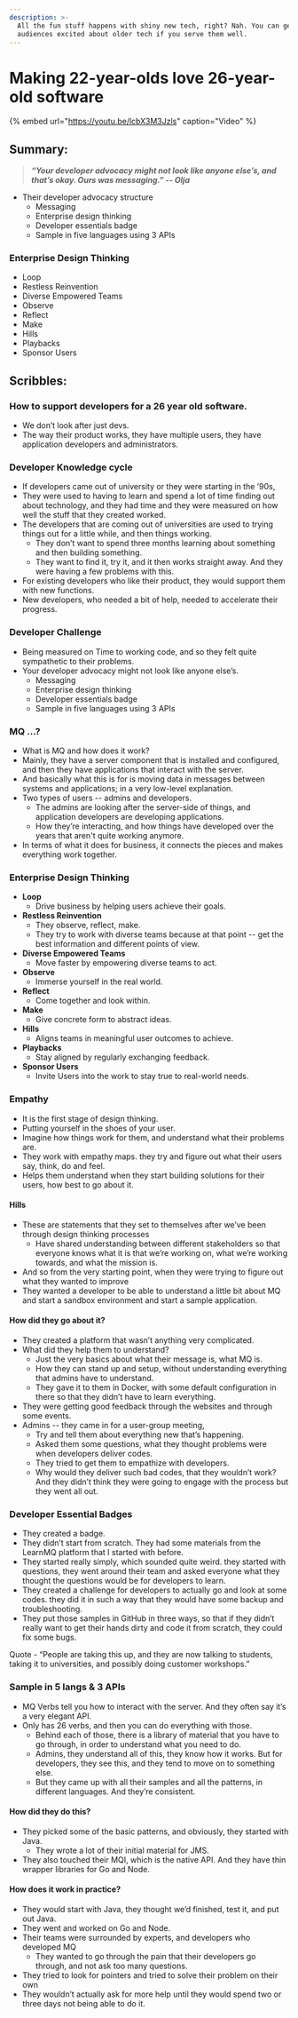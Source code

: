 ```yaml
---
description: >-
  All the fun stuff happens with shiny new tech, right? Nah. You can get
  audiences excited about older tech if you serve them well.
---
```


# Making 22-year-olds love 26-year-old software

{% embed url="https://youtu.be/lcbX3M3Jzls" caption="Video" %}

## Summary:

> _**“Your developer advocacy might not look like anyone else’s, and that’s okay. Ours was messaging.” -- Olja**_

* Their developer advocacy structure
  * Messaging 
  * Enterprise design thinking
  * Developer essentials badge
  * Sample in five languages using 3 APIs

### Enterprise Design Thinking

* Loop
* Restless Reinvention
* Diverse Empowered Teams 
* Observe 
* Reflect
* Make
* Hills
* Playbacks 
* Sponsor Users

## Scribbles:

### How to support developers for a 26 year old software.

* We don’t look after just devs. 
* The way their product works, they have multiple users, they have application developers and administrators. 

### Developer Knowledge cycle

*  If developers came out of university or they were starting in the ’90s,
  * They were used to having to learn and spend a lot of time finding out about technology, and they had time and they were measured on how well the stuff that they created worked.
* The developers that are coming out of universities are used to trying things out for a little while, and then things working.
  *  They don’t want to spend three months learning about something and then building something. 
  * They want to find it, try it, and it then works straight away. And they were having a few problems with this. 
* For existing developers who like their product, they would support them with new functions. 
* New developers, who needed a bit of help, needed to accelerate their progress.

### Developer Challenge

* Being measured on Time to working code, and so they felt quite sympathetic to their problems.
* Your developer advocacy might not look like anyone else’s.
  * Messaging 
  * Enterprise design thinking
  * Developer essentials badge
  * Sample in five languages using 3 APIs

### **MQ …?** 

* What is MQ and how does it work? 
* Mainly, they have a server component that is installed and configured, and then they have applications that interact with the server. 
* And basically what this is for is moving data in messages between systems and applications; in a very low-level explanation. 
* Two types of users -- admins and developers.
  * The admins are looking after the server-side of things, and application developers are developing applications. 
  * How they’re interacting, and how things have developed over the years that aren't quite working anymore. 
* In terms of what it does for business, it connects the pieces and makes everything work together.

### Enterprise Design Thinking

* **Loop**
  * Drive business by helping users achieve their goals.  
* **Restless Reinvention**
  * They observe, reflect, make. 
  * They try to work with diverse teams because at that point --  get the best information and different points of view. 
* **Diverse Empowered Teams** 
  * Move faster by empowering diverse teams to act. 
* **Observe** 
  * Immerse yourself in the real world. 
* **Reflect**
  * Come together and look within.
* **Make**
  * Give concrete form to abstract ideas. 
* **Hills**
  * Aligns teams in meaningful user outcomes to achieve. 
* **Playbacks** 
  * Stay aligned by regularly exchanging feedback.
* **Sponsor Users**
  * Invite Users into the work to stay true to real-world needs. 

### Empathy

* It is the first stage of design thinking. 
* Putting yourself in the shoes of your user. 
* Imagine how things work for them, and understand what their problems are. 
* They work with empathy maps. they try and figure out what their users say, think, do and feel. 
* Helps them understand when they start building solutions for their users, how best to go about it. ‌

#### Hills 

* These are statements that they set to themselves after we’ve been through design thinking processes
  * Have shared understanding between different stakeholders so that everyone knows what it is that we’re working on, what we’re working towards, and what the mission is. 
* And so from the very starting point, when they were trying to figure out what they wanted to improve
* They wanted a developer to be able to understand a little bit about MQ and start a sandbox environment and start a sample application.

#### How did they go about it?

* They created a platform that wasn’t anything very complicated. 
* What did they help them to understand? 
  * Just the very basics about what their message is, what MQ is. 
  * How they can stand up and setup, without understanding everything that admins have to understand. 
  * They gave it to them in Docker, with some default configuration in there so that they didn’t have to learn everything. 
* They were getting good feedback through the websites and through some events. 
* Admins -- they came in for a user-group meeting, 
  * Try and tell them about everything new that’s happening. 
  * Asked them some questions, what they thought problems were when developers deliver codes. 
  * They tried to get them to empathize with developers. 
  * Why would they deliver such bad codes, that they wouldn’t work? And they didn’t think they were going to engage with the process but they went all out. 

### Developer Essential Badges

* They created a badge. 
* They didn’t start from scratch. They had some materials from the LearnMQ platform that I started with before. 
* They started really simply, which sounded quite weird. they started with questions, they went around their team and asked everyone what they thought the questions would be for developers to learn. 
* They created a challenge for developers to actually go and look at some codes. they did it in such a way that they would have some backup and troubleshooting.
* They put those samples in GitHub in three ways, so that if they didn’t really want to get their hands dirty and code it from scratch, they could fix some bugs. 

Quote - “People are taking this up, and they are now talking to students, taking it to universities, and possibly doing customer workshops.”   
  
  


### Sample in 5 langs & 3 APIs

* MQ Verbs tell you how to interact with the server. And they often say it’s a very elegant API. 
* Only has 26 verbs, and then you can do everything with those. 
  * Behind each of those, there is a library of material that you have to go through, in order to understand what you need to do. 
  * Admins, they understand all of this, they know how it works. But for developers, they see this, and they tend to move on to something else. 
  * But they came up with all their samples and all the patterns, in different languages. And they’re consistent. 

#### How did they do this?

* They picked some of the basic patterns, and obviously, they started with Java.
  * They wrote a lot of their initial material for JMS. 
* They also touched their MQI, which is the native API. And they have thin wrapper libraries for Go and Node. 

#### How does it work in practice?

* They would start with Java, they thought we’d finished, test it, and put out Java. 
* They went and worked on Go and Node. 
* Their teams were  surrounded by experts, and developers who developed MQ
  * They wanted to go through the pain that their developers go through, and not ask too many questions. 
* They tried to look for pointers and tried to solve their problem on their own 
* They wouldn’t actually ask for more help until they would spend two or three days not being able to do it. 


